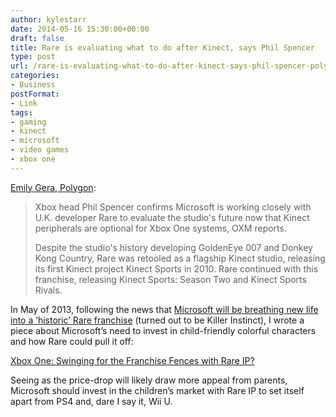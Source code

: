 ```yaml
---
author: kylestarr
date: 2014-05-16 15:30:00+00:00
draft: false
title: Rare is evaluating what to do after Kinect, says Phil Spencer
type: post
url: /rare-is-evaluating-what-to-do-after-kinect-says-phil-spencer-polygon/
categories:
- Business
postFormat:
- Link
tags:
- gaming
- kinect
- microsoft
- video games
- xbox one
---
```


[Emily Gera, Polygon](http://www.polygon.com/2014/5/16/5723064/xbox-one-kinect-rare-phil-spencer):


<blockquote>Xbox head Phil Spencer confirms Microsoft is working closely with U.K. developer Rare to evaluate the studio's future now that Kinect peripherals are optional for Xbox One systems, OXM reports.

Despite the studio's history developing GoldenEye 007 and Donkey Kong Country, Rare was retooled as a flagship Kinect studio, releasing its first Kinect project Kinect Sports in 2010. Rare continued with this franchise, releasing Kinect Sports: Season Two and Kinect Sports Rivals.</blockquote>


In May of 2013, following the news that [Microsoft will be breathing new life into a ‘historic’ Rare franchise](http://www.ign.com/articles/2013/05/21/rare-to-show-historic-franchise-on-xbox-one-at-e3) (turned out to be Killer Instinct), I wrote a piece about Microsoft’s need to invest in child-friendly colorful characters and how Rare could pull it off:

[Xbox One: Swinging for the Franchise Fences with Rare IP?](http://thestarrlist.com/2013/05/22/xbox-one-swinging-for-the-franchise-fences-with-rare-ip/)

Seeing as the price-drop will likely draw more appeal from parents, Microsoft should invest in the children’s market with Rare IP to set itself apart from PS4 and, dare I say it, Wii U.
